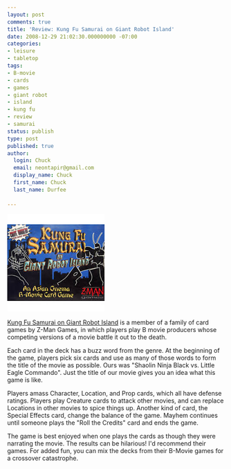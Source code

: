 ```yaml
---
layout: post
comments: true
title: 'Review: Kung Fu Samurai on Giant Robot Island'
date: 2008-12-29 21:02:30.000000000 -07:00
categories:
- leisure
- tabletop
tags:
- B-movie
- cards
- games
- giant robot
- island
- kung fu
- review
- samurai
status: publish
type: post
published: true
author:
  login: Chuck
  email: neontapir@gmail.com
  display_name: Chuck
  first_name: Chuck
  last_name: Durfee

---
```

![Kung Fu Samurai on Giant Robot Island](/assets/kung-fu-samurai.jpeg)

[Kung Fu Samurai on Giant Robot Island](http://www.amazon.com/gp/product/B000JETGRU)
is a member of a family of card games by Z-Man Games, in which players play B movie producers whose competing versions of a movie battle it out to the death.

Each card in the deck has a buzz word from the genre. At the beginning of the game, players pick six cards and use as many of those words to form the title of the movie as possible. Ours was "Shaolin Ninja Black vs. Little Eagle Commando". Just the title of our movie gives you an idea what this game is like.

Players amass Character, Location, and Prop cards, which all have defense ratings. Players play Creature cards to attack other movies, and can replace Locations in other movies to spice things up. Another kind of card, the Special Effects card, change the balance of the game. Mayhem continues until someone plays the "Roll the Credits" card and ends the game.

The game is best enjoyed when one plays the cards as though they were narrating the movie. The results can be hilarious! I'd recommend their games. For added fun, you can mix the decks from their B-Movie games for a crossover catastrophe.
